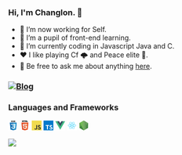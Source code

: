 ### Hi, I'm Changlon. 👋 

- 🔭 I’m now working for Self.
- 🌱 I’m a pupil of front-end learning. 
- 🤔 I’m currently coding in Javascript Java and C.
- ❤️ I like playing Cf 🌩 and Peace elite 🚗.
- 💬 Be free to ask me about anything [here](https://github.com/Changlon/Changlon/issues).

### <a href="https://blog.csdn.net/qq_35392733" target="_blank"> <img src="https://img.shields.io/badge/Blog-Changlon-%23333?style=for-the-badge" alt="Blog" /> </a> 

### Languages and Frameworks 

<code><img height="20" src="https://raw.githubusercontent.com/github/explore/80688e429a7d4ef2fca1e82350fe8e3517d3494d/topics/css/css.png"></code>
<code><img height="20" src="https://raw.githubusercontent.com/github/explore/80688e429a7d4ef2fca1e82350fe8e3517d3494d/topics/html/html.png"></code>
<code><img height="20" src="https://raw.githubusercontent.com/github/explore/80688e429a7d4ef2fca1e82350fe8e3517d3494d/topics/javascript/javascript.png"></code>
<code><img height="20" src="https://raw.githubusercontent.com/github/explore/80688e429a7d4ef2fca1e82350fe8e3517d3494d/topics/typescript/typescript.png"></code>
<code><img height="20" src="https://raw.githubusercontent.com/github/explore/80688e429a7d4ef2fca1e82350fe8e3517d3494d/topics/vue/vue.png"></code>
<code><img height="20" src="https://raw.githubusercontent.com/github/explore/80688e429a7d4ef2fca1e82350fe8e3517d3494d/topics/react/react.png"></code>
<code><img height="20" src="https://raw.githubusercontent.com/github/explore/80688e429a7d4ef2fca1e82350fe8e3517d3494d/topics/nodejs/nodejs.png"></code>


<div>
<img align="left" src="https://github-readme-stats.vercel.app/api?username=cahnglongzhou&show_icons=true&hide_border=true">
</div>
